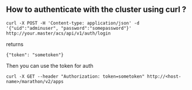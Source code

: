 ## How to authenticate with the cluster using curl ?

```
curl -X POST -H 'Content-type: application/json' -d '{"uid":"adminuser", "password":"somepassword"}' http://your.master/acs/api/v1/auth/login
```

returns 

```
{"token": "sometoken"}
```

Then you can use the token for auth 

```
curl -X GET --header "Authorization: token=sometoken" http://<host-name>/marathon/v2/apps
```
